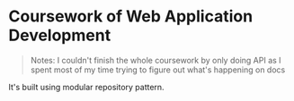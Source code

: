 # Coursework of Web Application Development

> Notes: I couldn't finish the whole coursework 
> by only doing API as I spent most of my time 
> trying to figure out what's happening on docs

It's built using modular repository pattern.
